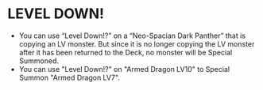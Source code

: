 
# LEVEL DOWN!

*   You can use “Level Down!?” on a “Neo-Spacian Dark Panther” that is copying an LV monster. But since it is no longer copying the LV monster after it has been returned to the Deck, no monster will be Special Summoned.
*   You can use "Level Down!?" on "Armed Dragon LV10" to Special Summon "Armed Dragon LV7".

  